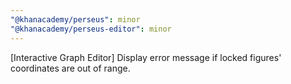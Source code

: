 ```yaml
---
"@khanacademy/perseus": minor
"@khanacademy/perseus-editor": minor
---
```


[Interactive Graph Editor] Display error message if locked figures' coordinates are out of range.
